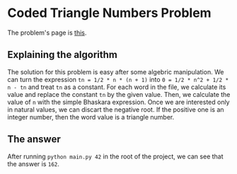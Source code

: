 # Coded Triangle Numbers Problem

The problem's page is [this](https://projecteuler.net/problem=42).

## Explaining the algorithm

The solution for this problem is easy after some algebric manipulation. We can turn the expression `tn = 1/2 * n * (n + 1)` into `0 = 1/2 * n^2 + 1/2 * n - tn` and treat `tn` as a constant. For each word in the file, we calculate its value and replace the constant `tn` by the given value. Then, we calculate the value of `n` with the simple Bhaskara expression. Once we are interested only in natural values, we can discart the negative root. If the positive one is an integer number, then the word value is a triangle number.

## The answer

After running `python main.py 42` in the root of the project, we can see that the answer is `162`.
